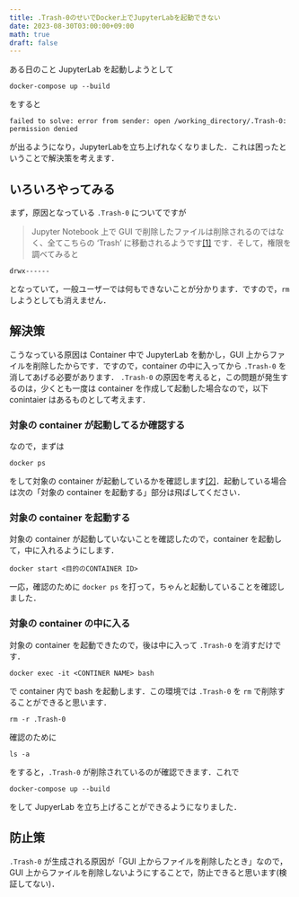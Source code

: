```yaml
---
title: .Trash-0のせいでDocker上でJupyterLabを起動できない
date: 2023-08-30T03:00:00+09:00
math: true
draft: false
---
```


<!--more-->
ある日のこと JupyterLab を起動しようとして
```
docker-compose up --build
```
をすると
```
failed to solve: error from sender: open /working_directory/.Trash-0: permission denied
```
が出るようになり，JupyterLabを立ち上げれなくなりました．これは困ったということで解決策を考えます．

## いろいろやってみる
まず，原因となっている `.Trash-0` についてですが
> Jupyter Notebook 上で GUI で削除したファイルは削除されるのではなく、全てこちらの ‘Trash’ に移動されるようです[[1]](https://www.cresco.co.jp/blog/entry/11955.html)
です．そして，権限を調べてみると
```
drwx------
```
となっていて，一般ユーザーでは何もできないことが分かります．ですので，`rm` しようとしても消えません．

## 解決策
こうなっている原因は Container 中で JupyterLab を動かし，GUI 上からファイルを削除したからです．ですので，container の中に入ってから `.Trash-0` を消してあげる必要があります．
`.Trash-0` の原因を考えると，この問題が発生するのは，少くとも一度は container を作成して起動した場合なので，以下 conintaier はあるものとして考えます．

### 対象の container が起動してるか確認する
なので，まずは
```
docker ps
```
をして対象の container が起動しているかを確認します[[2]](https://docs.docker.jp/engine/reference/commandline/ps.html)．起動している場合は次の「対象の container を起動する」部分は飛ばしてください．

### 対象の container を起動する
対象の container が起動していないことを確認したので，container を起動して，中に入れるようにします．
```
docker start <目的のCONTAINER ID>
```
一応，確認のために `docker ps` を打って，ちゃんと起動していることを確認しました．

### 対象の container の中に入る
対象の container を起動できたので，後は中に入って `.Trash-0` を消すだけです．
```
docker exec -it <CONTINER NAME> bash
```
で container 内で bash を起動します．この環境では `.Trash-0` を `rm` で削除することができると思います．
```
rm -r .Trash-0
```
確認のために
```
ls -a
```
をすると，`.Trash-0` が削除されているのが確認できます．これで
```
docker-compose up --build
```
をして JupyerLab を立ち上げることができるようになりました．


## 防止策
`.Trash-0` が生成される原因が「GUI 上からファイルを削除したとき」なので，GUI 上からファイルを削除しないようにすることで，防止できると思います(検証してない)．